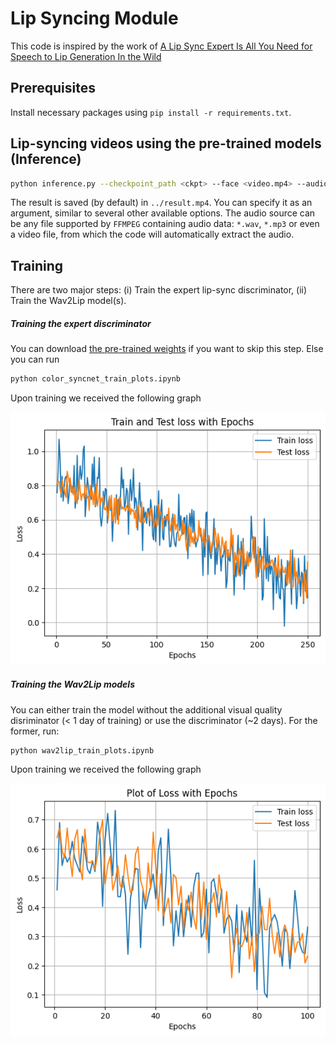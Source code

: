 # **Lip Syncing Module**

This code is inspired by the work of [A Lip Sync Expert Is All You Need for Speech to Lip Generation In the Wild](http://arxiv.org/abs/2008.10010)

## Prerequisites
Install necessary packages using `pip install -r requirements.txt`.

## Lip-syncing videos using the pre-trained models (Inference)

```bash
python inference.py --checkpoint_path <ckpt> --face <video.mp4> --audio <an-audio-source> 
```
The result is saved (by default) in `../result.mp4`. You can specify it as an argument,  similar to several other available options. The audio source can be any file supported by `FFMPEG` containing audio data: `*.wav`, `*.mp3` or even a video file, from which the code will automatically extract the audio.

## Training

There are two major steps: (i) Train the expert lip-sync discriminator, (ii) Train the Wav2Lip model(s).

##### Training the expert discriminator
You can download [the pre-trained weights](https://drive.google.com/drive/folders/1uN6hci10QlIZb7pg1D5MVaMY6Dgrnsp5?usp=share_link) if you want to skip this step.
Else you can run
```bash
python color_syncnet_train_plots.ipynb
```
Upon training we received the following graph

!["Loss color_sync"](color_sync.png)

##### Training the Wav2Lip models
You can either train the model without the additional visual quality disriminator (< 1 day of training) or use the discriminator (~2 days). For the former, run: 
```bash
python wav2lip_train_plots.ipynb
```
Upon training we received the following graph

!["Loss color_sync"](wav_img.png)
